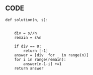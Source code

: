 ## CODE
    def solution(n, s):


        div = s//n
        remain = s%n

        if div == 0:
            return [-1]
        answer = [div  for _ in range(n)]
        for i in range(remain):
            answer[n-1-i] +=1
        return answer
